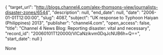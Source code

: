 {
  "target_url": "http://blogs.channel4.com/alex-thomsons-view/journalists-disaster-zones/6544", 
  "description": null, 
  "end_date": null, 
  "date": "2006-01-01T12:00:00", 
  "slug": 4087, 
  "subject": "UK response to Typhoon Haiyan (Philippines) 2013", 
  "publisher": "channel4.com", 
  "open_access": false, 
  "title": "Channel 4 News Blog: Reporting disaster: vital and necessary", 
  "record_id": "20060101T120000/VlCaNzikvm0DqJcNUB6h+Q==", 
  "start_date": null
}

None